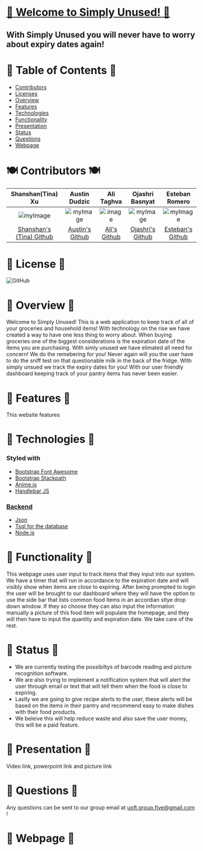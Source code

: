 # <a href="">🥗 Welcome to Simply Unused! 🥗</a>
## With Simply Unused you will never have to worry about expiry dates again!

# 🍎 Table of Contents 🍎

* [Contributors](#Contributors)
* [Licenses](#Licenses) 
* [Overview](#Overview)
* [Features](#Features)
* [Technologies](#Technologies)
* [Functionality](#Functionality)
* [Presentation](#Presentation)
* [Status](#Status)
* [Questions](#Questions)
* [Webpage](#Webpage)

<a name="Contributors"></a>
# 🍽 Contributors 🍽


|Shanshan(Tina) Xu|Austin Dudzic|Ali Taghva|Ojashri Basnyat|Esteban Romero
|:---:|:---:|:---:|:---:|:---:|
|![myImage](https://avatars.githubusercontent.com/u/77250536?s=460&u=e5c6bc1d7852a92834c9641f800430924902a4f8&v=4)|![myImage](https://ca.slack-edge.com/T01EXTZCZ44-U01FG6JGREX-8aab55bc0e29-512)|![image](https://user-images.githubusercontent.com/72447285/111550764-3240a780-8755-11eb-9c79-386292e447f1.png)|![myImage](https://ca.slack-edge.com/T01EXTZCZ44-U01FJHU7QFL-f542de91cc26-512) |![myImage](https://ca.slack-edge.com/T01EXTZCZ44-U01FQLMPF60-9d41f3ddda9e-512)|
|<a href="https://github.com/shanshantina" target="_blank"> Shanshan's (Tina) Github</a>| <a href="https://github.com/Studzic"> Austin's Github</a>|<a href="https://github.com/a-taghva">Ali's Github</a>|<a href="https://github.com/Ojashri-Basnyat"> Ojashri's Github</a>|<a href="https://github.com/esroleo">Esteban's Github|

<a name="Licenses"></a>
# 📃 License  📃 
![GitHub](https://img.shields.io/github/license/Bootcamp-group5/simply-unused?color=purple&style=plastic)

<a name="Overview"></a>
# 🍝 Overview 🍝
Welcome to Simply Unused! This is a web application to keep track of all of your groceries and household items! With technology on the rise we have created a way to have one less thing to worry about. When buying groceries one of the biggest considerations is the expiration date of the items you are purchasing. With simly unused we have elimated all need for concern! We do the remebering for you! Never again will you the user have to do the sniff test on that questionable milk in the back of the fridge. WIth simply unsued we track the expiry dates for you! With our user friendly dashboard keeping track of your pantry items has never been easier.

<a name="Features"></a>
# 🥩 Features 🥩
This website features 
<a name="Technologies"></a>
# 🍲 Technologies 🍲

### Styled with 
* <a href="https://www.bootstrapcdn.com/fontawesome/"> Bootstrap Font Awesome</a>
* <a href="https://www.bootstrapcdn.com/"> Bootstrap Stackpath
* <a href="https://animejs.com/"> Anime.js</a> 
* <a href="https://handlebarsjs.com/JS"> Handlebar JS


### Backend
* Json 
* Tsql for the database
* Node.js
 
 <a name="Functionality"></a> 
# 🌮 Functionality 🌮
This webpage uses user input to track items that they input into our system. We have a timer that will run in accordance to the expiration date and will visibly show when items are close to expiring. After being prompted to login the user will be brought to our dashboard where they will have the option to use the side bar that lists common food items in an accordian stlye drop down window. If they so choose they can also input the information manually a picture of this food item will populate the homepage, and they will then have to input the quantity and expiration date. We take care of the rest. 

<a name="Status"></a>
# 🍭 Status 🍭
* We are currently testing the possibiltys of barcode reading and picture recognition software.
* We are also trying to implement a notification system that will alert the user through email or text that will tell them when the food is close to expiring.
* Lastly we are going to give recipe alerts to the user, these alerts will be based on the items in their pantry and recommend easy to make dishes with their food products.
* We beleive this will help reduce waste and also save the user money, this will be a paid feature. 

<a name="Presentation"></a>
# 🍣 Presentation 🍣
Video link, powerpoint link and picture link

<a name ="Questions"></a>
# 🙋‍ Questions 🙋‍
Any questions can be sent to our group email at uoft.group.five@gmail.com !

<a name="Webpage"></a>
# 🍱 Webpage 🍱




